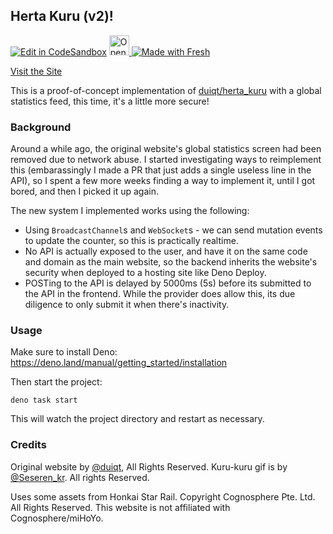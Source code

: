 ## Herta Kuru (v2)!

[![Edit in CodeSandbox](https://assets.codesandbox.io/github/button-edit-lime.svg)](https://codesandbox.io/p/github/sr229/kuru-kuru)
<a href="https://idx.google.com/import?url=https%3A%2F%2Fgithub.com%2Fsr229%2Fkuru-kuru">
<img
    height="32"
    alt="Open in IDX"
    src="https://cdn.idx.dev/btn/open_purple_32.svg">
</a>
[![Made with Fresh](https://fresh.deno.dev/fresh-badge.svg)](https://fresh.deno.dev)

[Visit the Site](https://herta.deno.dev/)

This is a proof-of-concept implementation of
[duiqt/herta_kuru](https://github.com/duiqt/herta_kuru) with a global statistics
feed, this time, it's a little more secure!

### Background

Around a while ago, the original website's global statistics screen had been
removed due to network abuse. I started investigating ways to reimplement this
(embarassingly I made a PR that just adds a single useless line in the API), so
I spent a few more weeks finding a way to implement it, until I got bored, and
then I picked it up again.

The new system I implemented works using the following:

- Using `BroadcastChannel`s and `WebSocket`s - we can send mutation events to
  update the counter, so this is practically realtime.
- No API is actually exposed to the user, and have it on the same code and
  domain as the main website, so the backend inherits the website's security
  when deployed to a hosting site like Deno Deploy.
- POSTing to the API is delayed by 5000ms (5s) before its submitted to the API
  in the frontend. While the provider does allow this, its due diligence to only
  submit it when there's inactivity.

### Usage

Make sure to install Deno: https://deno.land/manual/getting_started/installation

Then start the project:

```
deno task start
```

This will watch the project directory and restart as necessary.

### Credits

Original website by [@duiqt](https://github.com/duiqt/herta_kuru), All Rights
Reserved. Kuru-kuru gif is by [@Seseren_kr](https://twitter.com/Seseren_kr). All
rights Reserved.

Uses some assets from Honkai Star Rail. Copyright Cognosphere Pte. Ltd. All
Rights Reserved. This website is not affiliated with Cognosphere/miHoYo.

